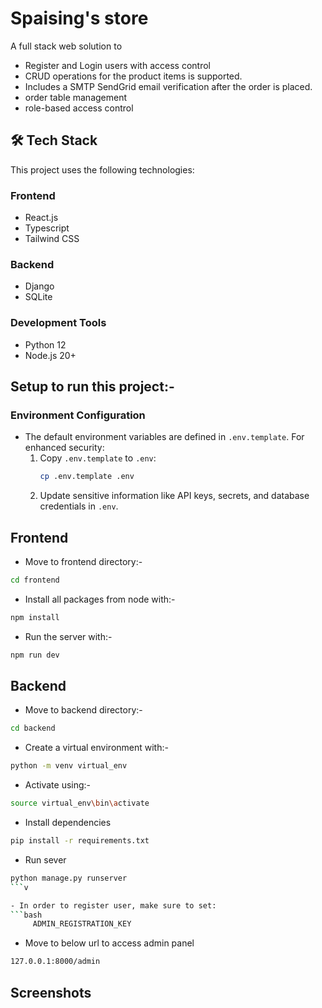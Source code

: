 # Spaising's store

A full stack web solution to
- Register and Login users with access control
- CRUD operations for the product items is supported. 
- Includes a SMTP SendGrid email verification after the order is placed.
- order table management
- role-based access control

## 🛠️ Tech Stack

This project uses the following technologies:

### Frontend

- React.js
- Typescript
- Tailwind CSS

### Backend

- Django
- SQLite

### Development Tools

- Python 12
- Node.js 20+

## Setup to run this project:-

### Environment Configuration

- The default environment variables are defined in `.env.template`. For enhanced security:
  1. Copy `.env.template` to `.env`:
     ```bash
     cp .env.template .env
     ```
  2. Update sensitive information like API keys, secrets, and database credentials in `.env`.


## Frontend

- Move to frontend directory:-
```bash
cd frontend
 ```

- Install all packages from node with:-
```bash
npm install
 ```

- Run the server with:-
```bash
npm run dev
```

## Backend
- Move to backend directory:-
```bash
cd backend
 ```
- Create a virtual environment with:-
```bash
python -m venv virtual_env
```

- Activate using:-
```bash
source virtual_env\bin\activate
```

- Install dependencies
```bash
pip install -r requirements.txt
```

- Run sever
```bash
python manage.py runserver
```v

- In order to register user, make sure to set:
```bash
     ADMIN_REGISTRATION_KEY
```

- Move to below url to access admin panel
```bash
127.0.0.1:8000/admin
```

## Screenshots

